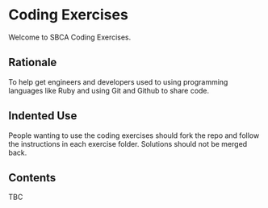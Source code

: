 # Coding Exercises

Welcome to SBCA Coding Exercises.

## Rationale

To help get engineers and developers used to using programming languages like
Ruby and using Git and Github to share code.

## Indented Use

People wanting to use the coding exercises should fork the repo and follow the
instructions in each exercise folder. Solutions should not be merged back.

## Contents

TBC
